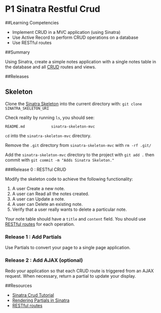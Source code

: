 # P1 Sinatra Restful Crud

##Learning Competencies

* Implement CRUD in a MVC application (using Sinatra)
* Use Active Record to perform CRUD operations on a database
* Use RESTful routes

##Summary

Using Sinatra, create a simple notes application with a single notes table in
the database and all
[CRUD](http://en.wikipedia.org/wiki/Create,_read,_update_and_delete) routes and
views.

##Releases

## Skeleton

Clone the [Sinatra Skeleton](../../../sinatra-skeleton-mvc) into the current
directory with: `git clone SINATRA_SKELETON_URI`

Check reality by running `ls`, you should see:

```
README.md            sinatra-skeleton-mvc
```

`cd` into the `sinatra-skeleton-mvc` directory.

Remove the `.git` directory from `sinatra-skeleton-mvc` with `rm -rf .git/`

Add the `sinatra-skeleton-mvc` directory to the project with `git add .` then
commit with `git commit -m "Adds Sinatra Skeleton."`

###Release 0 : RESTful CRUD

Modify the skeleton code to achieve the following functionality:

1. A user Create a new note.
2. A user can Read all the notes created.
3. A user can Update a note.
4. A user can Delete an existing note.
5. Verify that a user really wants to delete a particular note.

Your note table should have a `title` and `content` field.  You should use
[RESTful routes](http://guides.rubyonrails.org/routing.html) for each
operation.


### Release 1 : Add Partials

Use Partials to convert your page to a single page application.

### Release 2 : Add AJAX (optional)

Redo your application so that each CRUD route is triggered from an AJAX
request.  When necessary, return a partial to update your display.

<!-- ##Optimize Your Learning  -->

##Resources

* [Sinatra Crud Tutorial ](http://net.tutsplus.com/tutorials/ruby/singing-with-sinatra/)
* [Rendering Partials in Sinatra](http://www.sinatrarb.com/faq.html#partials)
* [RESTful routes](http://guides.rubyonrails.org/routing.html)
